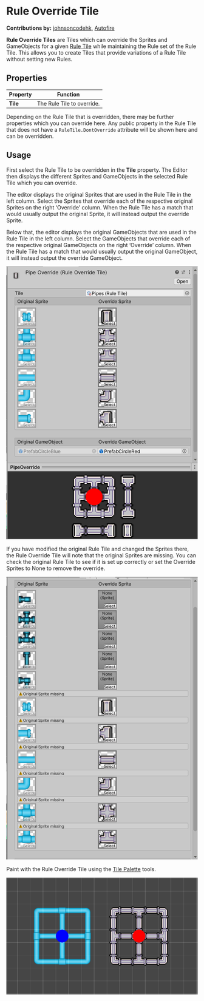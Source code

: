 # Rule Override Tile

__Contributions by:__ [johnsoncodehk](https://github.com/johnsoncodehk), [Autofire](https://github.com/Autofire)

__Rule Override Tiles__ are Tiles which can override the Sprites and GameObjects for a given [Rule Tile](RuleTile.md)
while maintaining the Rule set of the Rule Tile. This allows you to create Tiles that provide variations of a Rule Tile
without setting new Rules.

## Properties

| Property | Function                   |
|----------|----------------------------|
| __Tile__ | The Rule Tile to override. |

Depending on the Rule Tile that is overridden, there may be further properties which you can override here. Any public
property in the Rule Tile that does not have a `RuleTile.DontOverride` attribute will be shown here and can be
overridden.

## Usage

First select the Rule Tile to be overridden in the __Tile__ property. The Editor then displays the different Sprites and
GameObjects in the selected Rule Tile which you can override.

The editor displays the original Sprites that are used in the Rule Tile in the left column. Select the Sprites that
override each of the respective original Sprites on the right ‘Override’ column. When the Rule Tile has a match that
would usually output the original Sprite, it will instead output the override Sprite.

Below that, the editor displays the original GameObjects that are used in the Rule Tile in the left column. Select the
GameObjects that override each of the respective original GameObjects on the right ‘Override’ column. When the Rule Tile
has a match that would usually output the original GameObject, it will instead output the override GameObject.

![Rule Override Tile Editor](images/RuleOverrideTileEditor.png)

If you have modified the original Rule Tile and changed the Sprites there, the Rule Override Tile will note that the
original Sprites are missing. You can check the original Rule Tile to see if it is set up correctly or set the Override
Sprites to None to remove the override.

![Rule Override Tile Editor with Missing Original Sprites](images/RuleOverrideTileEditorMissing.png)

Paint with the Rule Override Tile using the [Tile Palette](https://docs.unity3d.com/Manual/Tilemap-Painting.html) tools.

![Scene View with Rule Override Tile](images/RuleOverrideTile.png)